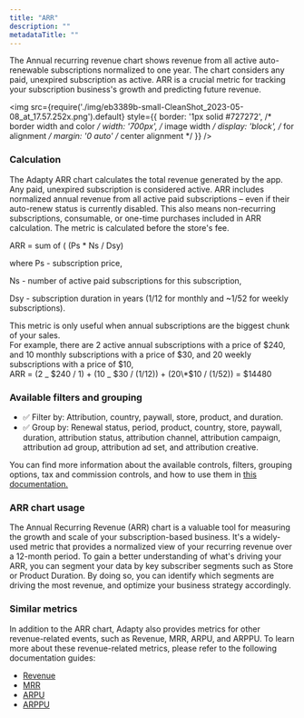 ```yaml
---
title: "ARR"
description: ""
metadataTitle: ""
---
```


The Annual recurring revenue chart shows revenue from all active auto-renewable subscriptions normalized to one year.   The chart considers any paid, unexpired subscription as active. ARR is a crucial metric for tracking your subscription business's growth and predicting future revenue.


<img
  src={require('./img/eb3389b-small-CleanShot_2023-05-08_at_17.57.252x.png').default}
  style={{
    border: '1px solid #727272', /* border width and color */
    width: '700px', /* image width */
    display: 'block', /* for alignment */
    margin: '0 auto' /* center alignment */
  }}
/>





### Calculation

The Adapty ARR chart calculates the total revenue generated by the app. Any paid, unexpired subscription is considered active. ARR includes normalized annual revenue from all active paid subscriptions – even if their auto-renew status is currently disabled.  This also means non-recurring subscriptions, consumable, or one-time purchases included in ARR calculation. The metric is calculated before the store's fee.  

ARR = sum of ( (Ps \* Ns / Dsy)

where Ps - subscription price, 

Ns - number of active paid subscriptions for this subscription,

 Dsy - subscription duration in years (1/12 for monthly and ~1/52 for weekly subscriptions).

This metric is only useful when annual subscriptions are the biggest chunk of your sales.  
For example, there are 2 active annual subscriptions with a price of $240, and 10 monthly subscriptions with a price of $30, and 20 weekly subscriptions with a price of $10,  
ARR = (2 _ $240 / 1) + (10 _ $30 / (1/12)) + (20\*$10 / (1/52)) = $14480

### Available filters and grouping

- ✅ Filter by: Attribution, country, paywall, store, product, and duration. 
- ✅ Group by: Renewal status, period, product, country, store, paywall, duration, attribution status, attribution channel, attribution campaign, attribution ad group, attribution ad set, and attribution creative. 

You can find more information about the available controls, filters, grouping options, tax and commission controls, and how to use them in [this documentation.](controls-filters-grouping-compare-proceeds)

### ARR chart usage

The Annual Recurring Revenue (ARR) chart is a valuable tool for measuring the growth and scale of your subscription-based business. It's a widely-used metric that provides a normalized view of your recurring revenue over a 12-month period. To gain a better understanding of what's driving your ARR, you can segment your data by key subscriber segments such as Store or Product Duration. By doing so, you can identify which segments are driving the most revenue, and optimize your business strategy accordingly.

### Similar metrics

In addition to the ARR chart, Adapty also provides metrics for other revenue-related events, such as Revenue, MRR, ARPU, and ARPPU. To learn more about these revenue-related metrics, please refer to the following documentation guides:

- [Revenue](revenue)
- [MRR](mrr)
- [ARPU](arpu)
- [ARPPU](arppu)